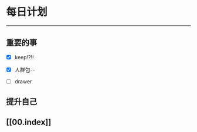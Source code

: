 
# 每日计划
---
## 重要的事

- [x]  keep!?!!
- [x]  人群包--
- [ ]  drawer



## 提升自己

  



## [[00.index]]










